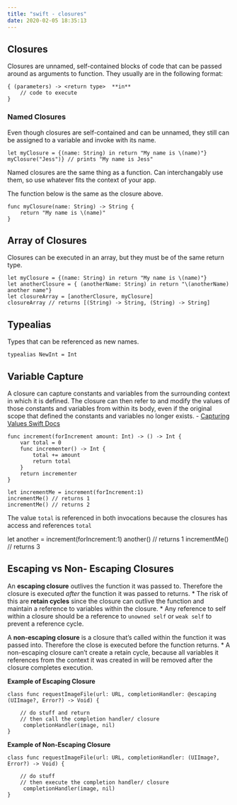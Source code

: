 ```yaml
---
title: "swift - closures"
date: 2020-02-05 18:35:13
---
```


## Closures

Closures are unnamed, self-contained blocks of code that can be passed around as arguments to function. They usually are in the following format:

    { (parameters) -> <return type>  **in**
        // code to execute
    }


### Named Closures

Even though closures are self-contained and can be unnamed, they still can be assigned to a variable and invoke with its name.

    let myClosure = {(name: String) in return "My name is \(name)"}
    myClosure("Jess")} // prints "My name is Jess"


Named closures are the same thing as a function. Can interchangably use them, so use whatever fits the context of your app.


The function below is the same as the closure above.

    func myClosure(name: String) -> String {
        return "My name is \(name)"
    }


## Array of Closures

Closures can be executed in an array, but they must be of the same return type.

    let myClosure = {(name: String) in return "My name is \(name)"}
    let anotherClosure = { (anotherName: String) in return "\(anotherName) another name"}
    let closureArray = [anotherClosure, myClosure]
    closureArray // returns [(String) -> String, (String) -> String]


## Typealias

Types that can be referenced as new names. 

    typealias NewInt = Int


## Variable Capture

A closure can capture constants and variables from the surrounding context in which it is defined. The closure can then refer to and modify the values of those constants and variables from within its body, even if the original scope that defined the constants and variables no longer exists. - [Capturing Values Swift Docs](https://docs.swift.org/swift-book/LanguageGuide/Closures.html#ID103)


    func increment(forIncrement amount: Int) -> () -> Int {
        var total = 0
        func incrementer() -> Int {
            total += amount
            return total
        }
        return incrementer
    }

    let incrementMe = increment(forIncrement:1)
    incrementMe() // returns 1
    incrementMe() // returns 2

    

The value `total` is referenced in both invocations because the closures has access and references `total`

let another = increment(forIncrement:1)
another() // returns 1
incrementMe() // returns 3


## Escaping vs Non- Escaping Closures

An **escaping closure** outlives the function it was passed to. Therefore the closure is executed *after* the function it was passed to returns.
    * The risk of this are **retain cycles** since the closure can outlive the function and maintain a reference to variables within the closure.
    * Any reference to self within a closure should be a reference to `unowned self` or `weak self` to prevent a reference cycle.

A **non-escaping closure** is a closure that’s called within the function it was passed into. Therefore the close is executed before the function returns.
    * A non-escaping closure can’t create a retain cycle, because all variables it references from the context it was created in will be removed after the closure completes execution.

 **Example of Escaping Closure**

    class func requestImageFile(url: URL, completionHandler: @escaping (UIImage?, Error?) -> Void) {

        // do stuff and return
        // then call the completion handler/ closure
         completionHandler(image, nil)
    }

**Example of Non-Escaping Closure**

    class func requestImageFile(url: URL, completionHandler: (UIImage?, Error?) -> Void) {

        // do stuff
        // then execute the completion handler/ closure
         completionHandler(image, nil)
    }